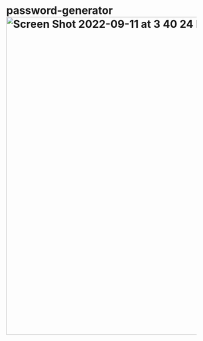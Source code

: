 # password-generator<img width="840" alt="Screen Shot 2022-09-11 at 3 40 24 PM" src="https://user-images.githubusercontent.com/101237541/189551924-4aee970f-344a-48cc-a11c-5428d05d5df2.png">

